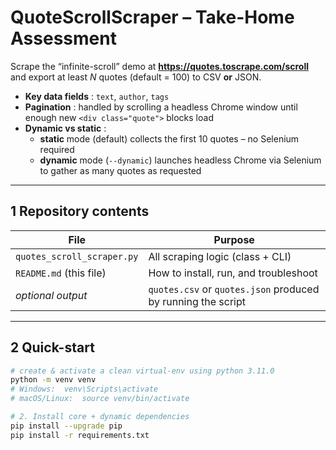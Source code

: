 # QuoteScrollScraper – Take-Home Assessment

Scrape the “infinite-scroll” demo at **<https://quotes.toscrape.com/scroll>** and
export at least *N* quotes (default = 100) to CSV **or** JSON.

* **Key data fields** : `text`, `author`, `tags`
* **Pagination** : handled by scrolling a headless Chrome window until enough
  new `<div class="quote">` blocks load
* **Dynamic vs static** :
  * **static** mode (default) collects the first 10 quotes – no Selenium required
  * **dynamic** mode (`--dynamic`) launches headless Chrome via Selenium to gather
    as many quotes as requested

---

## 1  Repository contents

| File | Purpose |
|------|---------|
| `quotes_scroll_scraper.py` | All scraping logic (class + CLI) |
| `README.md` (this file) | How to install, run, and troubleshoot |
| _optional output_ | `quotes.csv` or `quotes.json` produced by running the script |

---

## 2  Quick-start

```bash
# create & activate a clean virtual-env using python 3.11.0
python -m venv venv
# Windows:  venv\Scripts\activate
# macOS/Linux:  source venv/bin/activate

# 2. Install core + dynamic dependencies
pip install --upgrade pip
pip install -r requirements.txt 
